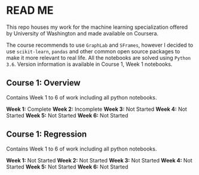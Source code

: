 # READ ME

This repo houses my work for the machine learning specialization offered by University of Washington and made available on Coursera.

The course recommends to use `GraphLab` and `SFrames`, however I decided to use `scikit-learn`, `pandas` and other common open source packages to make it more relevant to real life. All the notebooks are solved using `Python 3.6`. Version information is available in Course 1, Week 1 notebooks.


## Course 1: Overview

Contains Week 1 to 6 of work including all python notebooks.

**Week 1:** Complete
**Week 2:** Incomplete
**Week 3:** Not Started
**Week 4:** Not Started
**Week 5:** Not Started
**Week 6:** Not Started

## Course 1: Regression

Contains Week 1 to 6 of work including all python notebooks.

**Week 1:** Not Started
**Week 2:** Not Started
**Week 3:** Not Started
**Week 4:** Not Started
**Week 5:** Not Started
**Week 6:** Not Started